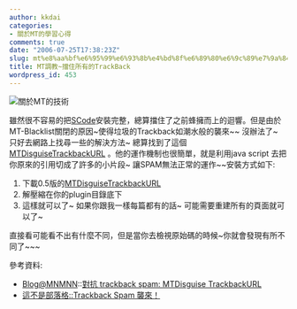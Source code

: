 ```yaml
---
author: kkdai
categories:
- 關於MT的學習心得
comments: true
date: "2006-07-25T17:38:23Z"
slug: mt%e8%aa%bf%e6%95%99%e6%93%8b%e4%bd%8f%e6%89%80%e6%9c%89%e7%9a%84trackback
title: MT調教~擋住所有的TrackBack
wordpress_id: 453
---
```


![關於MT的技術](http://www.evanlin.com/mt/images/mt-logo.gif)

雖然很不容易的把[SCode](http://www.evanlin.com/blog/archives/000526.html)安裝完整，總算擋住了之前蜂擁而上的迴響。但是由於MT-Blacklist關閉的原因~使得垃圾的Trackback如潮水般的襲來~~ 沒辦法了~ 只好去網路上找尋一些的解決方法~ 總算找到了這個[MTDisguiseTrackbackURL](http://mt-hacks.com/20041203-mtdisguisetrackbackurl-v05-beta.html) 。他的運作機制也很簡單，就是利用java script 去把你原來的引用切成了許多的小片段~ 讓SPAM無法正常的運作~~安裝方式如下:

  1. 下載0.5版的[MTDisguiseTrackbackURL](http://mt-hacks.com/downloads/DisguiseTrackbackURL.zip)
  2. 解壓縮在你的plugin目錄底下
  3. 這樣就可以了~ 如果你跟我一樣每篇都有的話~ 可能需要重建所有的頁面就可以了~

直接看可能看不出有什麼不同，但是當你去檢視原始碼的時候~你就會發現有所不同了~~~

參考資料:

  * [Blog@MNMNN](mailto:Blog@MNMNN)::[對抗 trackback spam: MTDisguise TrackbackURL](http://www.xxc.idv.tw/mt/archives/first/001845.html)
  * [這不是部落格::Trackback Spam 襲來！](http://mt.leafportal.org/archives/001295.html)
